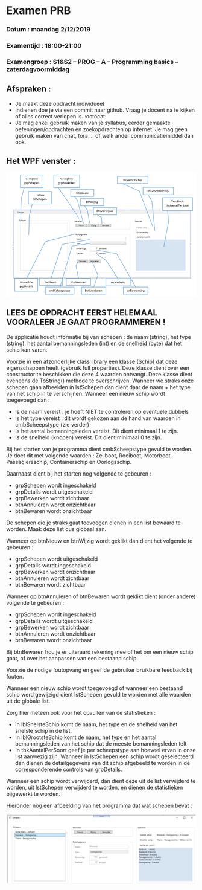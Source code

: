 # Examen PRB 
### Datum : maandag 2/12/2019
### Examentijd : 18:00-21:00
### Examengroep : S1&S2 – PROG – A – Programming basics – zaterdagvoormiddag
## Afspraken :
-	Je maakt deze opdracht individueel
-	Indienen doe je via een commit naar github.  Vraag je docent na te kijken of alles correct verlopen is.  :octocat:
-	Je mag enkel gebruik maken van je syllabus, eerder gemaakte oefeningen/opdrachten en zoekopdrachten op internet.  Je mag geen gebruik maken van chat, fora … of welk ander communicatiemiddel dan ook.

## Het WPF venster :

![afbeelding1](https://github.com/jandedeuraerder-howest/examen_prb_schepen/blob/master/images/img1.png)

## LEES DE OPDRACHT EERST HELEMAAL VOORALEER JE GAAT PROGRAMMEREN !

De applicatie houdt informatie bij van schepen : de naam (string), het type (string), het aantal bemanningsleden (int) en de snelheid (byte) dat het schip kan varen.

Voorzie in een afzonderlijke class library een klasse (Schip) dat deze eigenschappen heeft (gebruik full properties).
Deze klasse dient over een constructor te beschikken die deze 4 waarden ontvangt.
Deze klasse dient eveneens de ToString() methode te overschrijven.  Wanneer we straks onze schepen gaan afbeelden in lstSchepen dan dient daar de naam + het type van het schip in te verschijnen.
Wanneer een nieuw schip wordt toegevoegd dan : 
-	Is de naam vereist : je hoeft NIET te controleren op eventuele dubbels
-	Is het type vereist : dit wordt gekozen aan de hand van waarden in cmbScheepstype (zie verder)
-	Is het aantal bemanningsleden vereist.  Dit dient minimaal 1 te zijn.
-	Is de snelheid (knopen) vereist.  Dit dient minimaal 0 te zijn.

Bij het starten van je programma dient cmbScheepstype gevuld te worden.  Je doet dit met volgende waarden : Zeilboot, Roeiboot, Motorboot, Passagiersschip, Containerschip en Oorlogsschip.

Daarnaast dient bij het starten nog volgende te gebeuren : 
-	grpSchepen wordt ingeschakeld
-	grpDetails wordt uitgeschakeld
-	grpBewerken wordt zichtbaar
-	btnAnnuleren wordt onzichtbaar
-	btnBewaren wordt onzichtbaar

De schepen die je straks gaat toevoegen dienen in een list bewaard te worden.  Maak deze list dus globaal aan.

Wanneer op btnNieuw en btnWijzig wordt geklikt dan dient het volgende te gebeuren : 
-	grpSchepen wordt uitgeschakeld
-	grpDetails wordt ingeschakeld
-	grpBewerken wordt onzichtbaar
-	btnAnnuleren wordt zichtbaar
-	btnBewaren wordt zichtbaar

Wanneer op btnAnnuleren of btnBewaren wordt geklikt dient (onder andere) volgende te gebeuren : 
-	grpSchepen wordt ingeschakeld
-	grpDetails wordt uitgeschakeld
-	grpBewerken wordt zichtbaar
-	btnAnnuleren wordt onzichtbaar
-	btnBewaren wordt onzichtbaar

Bij btnBewaren hou je er uiteraard rekening mee of het om een nieuw schip gaat, of over het aanpassen van een bestaand schip.

Voorzie de nodige foutopvang en geef de gebruiker bruikbare feedback bij fouten.

Wanneer een nieuw schip wordt toegevoegd of wanneer een bestaand schip werd gewijzigd dient lstSchepen gevuld te worden met alle waarden uit de globale list.

Zorg hier meteen ook voor het opvullen van de statistieken : 
-	in lblSnelsteSchip komt de naam, het type en de snelheid van het snelste schip in de list.
-	In lblGrootsteSchip komt de naam, het type en het aantal bemanningsleden van het schip dat de meeste bemanningsleden telt
-	In tbkAantalPerSoort geef je per scheepstype aan hoeveel ervan in onze list aanwezig zijn.
Wanneer in lstSchepen een schip wordt geselecteerd dan dienen de detailgegevens van dit schip afgebeeld te worden in de corresponderende controls van grpDetails.

Wanneer een schip wordt verwijderd, dan dient deze uit de list verwijderd te worden, uit lstSchepen verwijderd te worden, en dienen de statistieken bijgewerkt te worden.

Hieronder nog een afbeelding van het programma dat wat schepen bevat : 

![afbeelding1](https://github.com/jandedeuraerder-howest/examen_prb_schepen/blob/master/images/img2.png)




